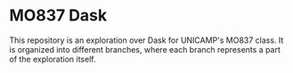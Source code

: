 # MO837 Dask

This repository is an exploration over Dask for UNICAMP's MO837 class. It is organized into different branches, where each branch represents a part of the exploration itself.
